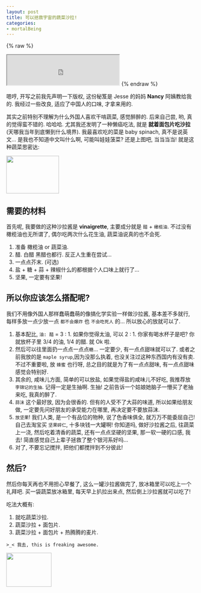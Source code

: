 ```yaml
---
layout: post
title: 可以拯救宇宙的蔬菜沙拉!
categories:
- mortalBeing
---
```


{% raw %}
<iframe frameborder="20" border="20" marginwidth="10" marginheight="0" width="298" height="80" src="http://openmindclub.qiniudn.com/Yixuan/music/bagbag.mp3"></iframe>
{% endraw %}

嗯哼, 开写之前我先声明一下版权, 这份秘笈是 Jesse 的妈妈 **Nancy** 阿姨教给我的. 我经过一些改良, 适应了中国人的口味, 才拿来用的.

其实之前特别不理解为什么外国人喜欢干啃蔬菜, 感觉醉醉的. 后来自己尝, 哟, 真的觉得蛮不错的. 哈哈哈. 尤其我还发明了一种懒癌吃法, 就是 **就着面包片吃沙拉** (天哪我当年到底懒到什么境界). 我最喜欢吃的菜是 baby spinach, 真不是说英文... 是我也不知道中文叫什么啊, 可能叫娃娃菠菜? 还是上图吧, 当当当当! 就是这种蔬菜思密达:

<img width="140" height="100" class="img-responsive" src="http://openmindclub.qiniudn.com/Yixuan/image/babySpinach.jpg">



## 需要的材料

首先呢, 我要做的这种沙拉酱是 **vinaigrette**, 主要成分就是 `醋` + `橄榄油`. 不过没有橄榄油也无所谓了, 偶尔吃两次什么花生油, 蔬菜油说真的也不会死.

1. 准备 橄榄油 or 蔬菜油.
2. 醋. 白醋 黑醋也都行. 反正人生重在尝试...
3. 一点点芥末. (可选)
4. 盐 + 糖 + 蒜 + 辣椒什么的都根据个人口味上就行了...
6. 坚果, 一定要有坚果!


## 所以你应该怎么搭配呢?

我们不用像外国人那样蠢萌蠢萌的像搞化学实验一样做沙拉酱, 基本差不多就行, 每样多放一点少放一点 `都不会爆炸` 也 `不会吃死人` 的... 所以放心的放就可以了.

1. 基本配比, `油: 醋` = 3 : 1. 如果你觉得太油, 可以 2 : 1. 你家有喝水杯子是吧? 你就放杯子里 3/4 的油, 1/4 的醋. 就 Ok 啦.
2. 然后可以往里面扔一点点一点点`糖`... 一定要少, 有一点点甜味就可以了. 或者之前我放的是 `maple syrup`,因为没那么执着, 也没关注过这种东西国内有没有卖. 不过不重要啦, 放 `蜂蜜` 也行呀, 总之目的就是为了有一点点甜味, 有一点点甜味感觉会特别好.
3. 其余的, 咸味儿方面, 简单的可以放盐, 如果觉得盐的咸味儿不好吃, 我推荐放 `李锦记的生抽`. 记得一定是生抽啊. 生抽! 之前告诉一个姑娘她脑子一懵买了老抽来吃, 我真的醉了.
4. `蒜沫` 这个最好放, 因为会很香的. 但有的人受不了大蒜的味道, 所以如果给朋友做, 一定要先问好朋友的承受能力在哪里, 再决定要不要放蒜沫.
5. `放坚果`! 我们人类, 是一个有品位的物种, 说了色香味俱全, 就万万不能委屈自己! 自己去淘宝买 `坚果碎仁`, 十多块钱一大罐啊! 你知道吗, 做好沙拉酱之后, 往蔬菜上一浇, 然后吃着清香的蔬菜, 还有一点点坚硬的坚果, 那一软一硬的口感, 我去! 简直感觉自己上辈子拯救了整个银河系好吗...
6. 对了, 不要忘记搅拌, 把他们都搅拌到不分彼此!

## 然后?
然后你每天再也不用担心早餐了, 这么一罐沙拉酱做完了, 放冰箱里可以吃上一个礼拜吧. 买一袋蔬菜放冰箱里, 每天早上扒拉出来点, 然后倒上沙拉酱就可以吃了!

吃法大概有:

1. 就吃蔬菜沙拉.
2. 蔬菜沙拉 + 面包片.
3. 蔬菜沙拉 + 面包片 + 热腾腾的麦片.

`>_< 我去, this is freaking awesome.`

<img width="120" height="90" class="img-responsive" src="http://openmindclub.qiniudn.com/Yixuan/image/spinachSalad.jpg">

